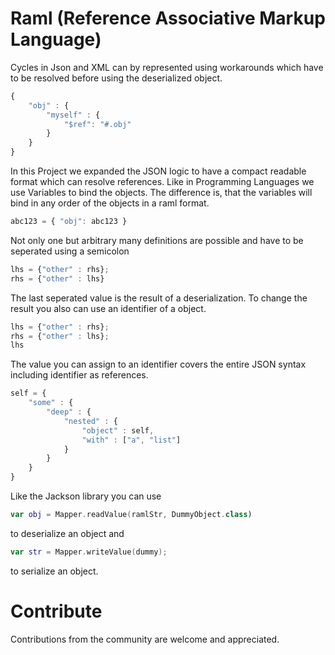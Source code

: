 # Raml (Reference Associative Markup Language)

Cycles in Json and XML can by represented using workarounds which have to be resolved before using the deserialized object.

```javascript
{
    "obj" : {
        "myself" : {
            "$ref": "#.obj"
        }
    }   
}
```

In this Project we expanded the JSON logic to have a compact readable format which can resolve references.
Like in Programming Languages we use Variables to bind the objects.
The difference is, that the variables will bind in any order of the objects in a raml format.

```javascript
abc123 = { "obj": abc123 }  
```

Not only one but arbitrary many definitions are possible and have to be seperated using a semicolon

```javascript
lhs = {"other" : rhs};
rhs = {"other" : lhs}
```

The last seperated value is the result of a deserialization.
To change the result you also can use an identifier of a object.

```javascript
lhs = {"other" : rhs};
rhs = {"other" : lhs};
lhs
```

The value you can assign to an identifier covers the entire JSON syntax including identifier as references.

```javascript
self = {
    "some" : {
        "deep" : {
            "nested" : {
                "object" : self, 
                "with" : ["a", "list"]
            }
        }
    }
}
```

Like the Jackson library you can use
```kotlin
var obj = Mapper.readValue(ramlStr, DummyObject.class)
```
to deserialize an object and
```kotlin
var str = Mapper.writeValue(dummy);
```
to serialize an object.

# Contribute

Contributions from the community are welcome and appreciated.